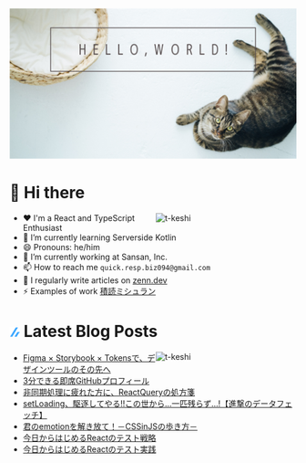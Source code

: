 ![hello-world](./image/hello-world.png)

# 👋 Hi there

<p><img align="right" width="49%" src="https://github-readme-stats.vercel.app/api?username=t-keshi&show_icons=true&locale=en" alt="t-keshi" /></p>

- ❤️ I'm a React and TypeScript Enthusiast
- 🌱 I’m currently learning Serverside Kotlin
- 😄 Pronouns: he/him
- 💼 I’m currently working at Sansan, Inc.
- 📫 How to reach me `quick.resp.biz094@gmail.com`
- 📝 I regularly write articles on [zenn.dev](https://zenn.dev/t_keshi)
- ⚡️ Examples of work [積読ミシュラン](https://tsundoku-michelin.vercel.app/books-list/1)

# ![zenn](./icon/zenn.png) Latest Blog Posts

<p><img align="right" width="49%" src="https://github-readme-stats.vercel.app/api/top-langs?username=t-keshi&show_icons=true&locale=en&layout=compact" alt="t-keshi" /></p>

<!-- BLOG-POST-LIST:START -->
- [Figma × Storybook × Tokensで、デザインツールのその先へ](https://zenn.dev/t_keshi/articles/sync-design-approach)
- [3分できる即席GitHubプロフィール](https://zenn.dev/t_keshi/articles/instant-github-profile)
- [非同期処理に疲れた方に、ReactQueryの処方箋](https://zenn.dev/t_keshi/articles/react-query-prescription)
- [setLoading、駆逐してやる!!この世から...一匹残らず...!【進撃のデータフェッチ】](https://zenn.dev/t_keshi/articles/attack-on-react-query)
- [君のemotionを解き放て！－CSSinJSの歩き方－](https://zenn.dev/t_keshi/articles/emotional-usage-of-emotion)
- [今日からはじめるReactのテスト戦略](https://zenn.dev/t_keshi/articles/react-test-rule)
- [今日からはじめるReactのテスト実践](https://zenn.dev/t_keshi/articles/react-test-practice)
<!-- BLOG-POST-LIST:END -->